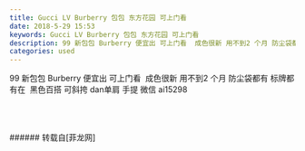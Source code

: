 ```yaml
---
title: Gucci LV Burberry 包包 东方花园 可上门看
date: 2018-5-29 15:53
keywords: Gucci LV Burberry 包包 东方花园 可上门看
description: 99 新包包 Burberry 便宜出 可上门看  成色很新 用不到2 个月 防尘袋都有 标牌都有在  黑色百搭 可斜挎 dan单肩 手提 微信 ai15298
categories: used
---
```

<td class="t_f" id="postmessage_1373388">

99 新包包 Burberry 便宜出 可上门看  成色很新 用不到2 个月 防尘袋都有 标牌都有在  黑色百搭 可斜挎 dan单肩 手提 微信 ai15298<br/>
<img alt="" border="0" class="zoom" data-cf-modified-e2c86cafe09cfe3f054a8ca7-="" file="http://www.flw.ph/data/appbyme/upload/image/201805/29/CrJgheRSNjLT.jpg" id="aimg_NXG1g" lazyloadthumb="1" onclick="" onmouseover="" src="http://www.flw.ph/data/appbyme/upload/image/201805/29/CrJgheRSNjLT.jpg"/><br/>
<br/>
<img alt="" border="0" class="zoom" data-cf-modified-e2c86cafe09cfe3f054a8ca7-="" file="http://www.flw.ph/data/appbyme/upload/image/201805/29/Ck1gfoW1scDs.jpg" id="aimg_j137n" lazyloadthumb="1" onclick="" onmouseover="" src="http://www.flw.ph/data/appbyme/upload/image/201805/29/Ck1gfoW1scDs.jpg"/><br/>
<br/>
<img alt="" border="0" class="zoom" data-cf-modified-e2c86cafe09cfe3f054a8ca7-="" file="http://www.flw.ph/data/appbyme/upload/image/201805/29/w5IbhvFbpHvp.jpg" id="aimg_Br63T" lazyloadthumb="1" onclick="" onmouseover="" src="http://www.flw.ph/data/appbyme/upload/image/201805/29/w5IbhvFbpHvp.jpg"/><br/>
<br/>
</td>
###### 转载自[菲龙网]